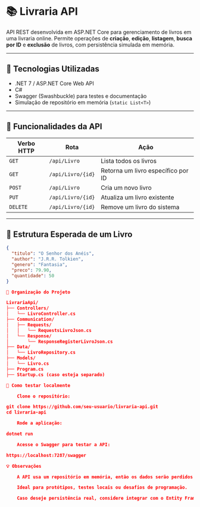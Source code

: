 # 📚 Livraria API

API REST desenvolvida em ASP.NET Core para gerenciamento de livros em uma livraria online. Permite operações de **criação**, **edição**, **listagem**, **busca por ID** e **exclusão** de livros, com persistência simulada em memória.

---

## 🚀 Tecnologias Utilizadas

- .NET 7 / ASP.NET Core Web API
- C#
- Swagger (Swashbuckle) para testes e documentação
- Simulação de repositório em memória (`static List<T>`)

---

## 🔧 Funcionalidades da API

| Verbo HTTP | Rota               | Ação                                  |
|------------|--------------------|----------------------------------------|
| `GET`      | `/api/Livro`       | Lista todos os livros                  |
| `GET`      | `/api/Livro/{id}`  | Retorna um livro específico por ID     |
| `POST`     | `/api/Livro`       | Cria um novo livro                     |
| `PUT`      | `/api/Livro/{id}`  | Atualiza um livro existente            |
| `DELETE`   | `/api/Livro/{id}`  | Remove um livro do sistema             |

---

## 🧱 Estrutura Esperada de um Livro

```json
{
  "titulo": "O Senhor dos Anéis",
  "author": "J.R.R. Tolkien",
  "genero": "Fantasia",
  "preco": 79.90,
  "quantidade": 50
}

📂 Organização do Projeto

LivrariaApi/
├── Controllers/
│   └── LivroController.cs
├── Communication/
│   ├── Requests/
│   │   └── RequestsLivroJson.cs
│   └── Response/
│       └── ResponseRegisterLivroJson.cs
├── Data/
│   └── LivroRepository.cs
├── Models/
│   └── Livro.cs
├── Program.cs
├── Startup.cs (caso esteja separado)

🧪 Como testar localmente

    Clone o repositório:

git clone https://github.com/seu-usuario/livraria-api.git
cd livraria-api

    Rode a aplicação:

dotnet run

    Acesse o Swagger para testar a API:

https://localhost:7287/swagger

💡 Observações

    A API usa um repositório em memória, então os dados serão perdidos ao reiniciar o servidor.

    Ideal para protótipos, testes locais ou desafios de programação.

    Caso deseje persistência real, considere integrar com o Entity Framework Core e um banco de dados (SQL Server, SQLite, etc).

